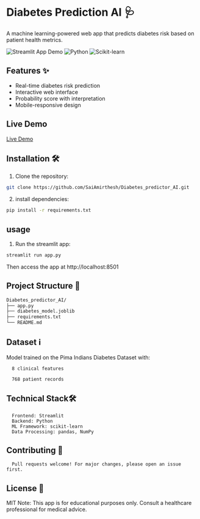 # Diabetes Prediction AI 🩺

A machine learning-powered web app that predicts diabetes risk based on patient health metrics.

![Streamlit App Demo](https://img.shields.io/badge/Streamlit-FF4B4B?style=for-the-badge&logo=Streamlit&logoColor=white)
![Python](https://img.shields.io/badge/Python-3.10%2B-blue)
![Scikit-learn](https://img.shields.io/badge/Scikit--learn-1.2.2-orange)

## Features ✨
- Real-time diabetes risk prediction
- Interactive web interface
- Probability score with interpretation
- Mobile-responsive design

## Live Demo

[Live Demo](https://saiamirthesh-diabetes-predictor-ai-app-t1aovp.streamlit.app)

## Installation 🛠️
   1. Clone the repository:
   ```bash
   git clone https://github.com/SaiAmirthesh/Diabetes_predictor_AI.git
   ```
   2. install dependencies:
   ```bash
   pip install -r requirements.txt
   ```

## usage
   1. Run the streamlit app:
   ```bash
   streamlit run app.py
   ```
   Then access the app at http://localhost:8501

## Project Structure 📂
   ```bash
   Diabetes_predictor_AI/
   ├── app.py                 
   ├── diabetes_model.joblib  
   ├── requirements.txt       
   └── README.md              
   ```

## Dataset ℹ️

   Model trained on the Pima Indians Diabetes Dataset with:

      8 clinical features

      768 patient records

## Technical Stack🛠️
   
      Frontend: Streamlit
      Backend: Python
      ML Framework: scikit-learn
      Data Processing: pandas, NumPy      

## Contributing 🤝
      Pull requests welcome! For major changes, please open an issue first.

## License 📜
   MIT
   Note: This app is for educational purposes only. Consult a healthcare professional for medical advice.


